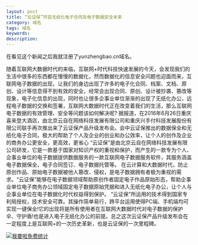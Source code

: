 ```yaml
---
layout: post
title: “云证保”开启无纸化电子合同及电子数据安全未来
category: 域名
tags: 域名
keywords: 
description:
---
```



在看见这个新闻之后我就注册了yunzhengbao.cn域名。


随着互联网大数据时代的来临，互联网+时代科技快速发展的今天，会发现我们的生活中很多的东西都在慢慢的数据化，然而数据化的信息安全问题也迎面而来，互联网电子数据的出现，让我们的身边出现了许多的电子化合同、档案、文档、原创、设计等信息得不到有效的安全，经常会出现合同、原创、设计被抄袭、篡改等现象，电子化信息的出现，同时也让很多企事业单位渐渐的出现了无纸化办公，远程电子数据的交换和签署，互联网大数据时代正在改变着我们的生活，那么互联网电子数据的有效管理、安全等问题该如何解决呢?
据报道，在2016年6月26日重庆喜来登大酒店，由北京云自在网络科技发展有限公司和重庆兴手付科技发展股份有限公司联手再次推出来了云证保产品升级发布会。会中云证保推出的数据保全和无纸化电子合同，极大的帮助了个人及企业的创业和办公效率，让个人的创作及企业的商务办公更安全，更高效，更省心
“云证保”是由北京云自在网络科技发展有限公司研发，它是一款基于国家对知识产权的重视和保护，而产生的一款专为个人、企事业单位的电子数据提供数据服务的一款互联网电子数据服务软件，其服务涵盖电子数据保全，电子合同签订、电子数据托管等。
在云计算和大数据时代，防止原创作品、原始电子数据被他人篡改、侵权，是电子数据拥有者极为重视的需求。“云证保”能够在电子数据领域帮助原创作者固定电子作品原始形态，帮助企事业单位电子商务办公领域固定电子数据原始凭据和进入无纸化电子办公，让个人与企事业单位在电子数据化时代权益得到保护。
“云证保”所运用的技术得到国家专利局授权，技术安全可靠。其操作简单易行，跨平台运用使得PC端、手机端均可实现一键保全!它的出现将是所有使用者在互联网大数据时代对电子数据的保护伞、守护盾!也是进入电子无纸化办公的前提。总之这次云证保产品升级发布会在一定程度上是互联网+的一次历史革新，也是云证保的一次里程碑。



<script language="javascript" type="text/javascript" src="//js.users.51.la/19176892.js"></script>
<noscript><a href="//www.51.la/?19176892" target="_blank"><img alt="&#x6211;&#x8981;&#x5566;&#x514D;&#x8D39;&#x7EDF;&#x8BA1;" src="//img.users.51.la/19176892.asp" style="border:none" /></a></noscript>
